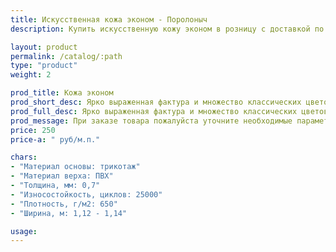 ```yaml
---
title: Искусственная кожа эконом - Поролоныч
description: Купить искусственную кожу эконом в розницу с доставкой по Москве.

layout: product
permalink: /catalog/:path
type: "product"
weight: 2

prod_title: Кожа эконом
prod_short_desc: Ярко выраженная фактура и множество классических цветов. Отличное сочетание цены и качества.
prod_full_desc: Ярко выраженная фактура и множество классических цветов. Отличное сочетание цены и качества.
prod_message: При заказе товара пожалуйста уточните необходимые параметры (цвет и количество).
price: 250
price-a: " руб/м.п."

chars:
- "Материал основы: трикотаж"
- "Материал верха: ПВХ"
- "Толщина, мм: 0,7"
- "Износостойкость, циклов: 25000"
- "Плотность, г/м2: 650"
- "Ширина, м: 1,12 - 1,14"

usage:
---
```


